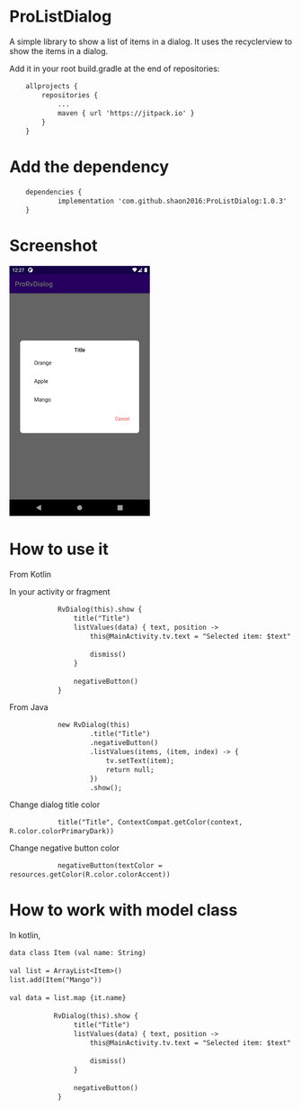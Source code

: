 # ProListDialog
A simple library to show a list of items in a dialog. It uses the recyclerview to show the items in a dialog.

Add it in your root build.gradle at the end of repositories:

```
	allprojects {
		repositories {
			...
			maven { url 'https://jitpack.io' }
		}
	}
```
# Add the dependency

```
	dependencies {
	        implementation 'com.github.shaon2016:ProListDialog:1.0.3'
	}
```

# Screenshot


![](screenshot/image1.png) 


# How to use it

From Kotlin

In your activity or fragment

```
            RvDialog(this).show {
                title("Title")
                listValues(data) { text, position ->
                    this@MainActivity.tv.text = "Selected item: $text"

                    dismiss()
                }

                negativeButton()
            }
```

From Java

```
            new RvDialog(this)
                    .title("Title")
                    .negativeButton()
                    .listValues(items, (item, index) -> {
                        tv.setText(item);
                        return null;
                    })
                    .show();
```

Change dialog title color

``` 
            title("Title", ContextCompat.getColor(context, R.color.colorPrimaryDark))
```

Change negative button color
```
            negativeButton(textColor = resources.getColor(R.color.colorAccent))
```

# How to work with model class

In kotlin,

```
data class Item (val name: String)

val list = ArrayList<Item>()
list.add(Item("Mango"))

val data = list.map {it.name}

           RvDialog(this).show {
                title("Title")
                listValues(data) { text, position ->
                    this@MainActivity.tv.text = "Selected item: $text"

                    dismiss()
                }

                negativeButton()
            }
```
